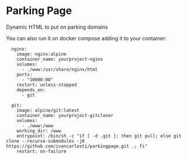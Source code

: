 # Parking Page

Dynamic HTML to put on parking domains

You can also run it on docker compose adding it to your container:

```
  nginx:
    image: nginx:alpine
    container_name: yourproject-nginx
    volumes:
      - ./www:/usr/share/nginx/html
    ports:
      - "10000:80"
    restart: unless-stopped
    depends_on:
      - git

  git:
    image: alpine/git:latest
    container_name: yourproject-gitcloner
    volumes:
      - ./www:/www
    working_dir: /www
    entrypoint: /bin/sh -c "if [ -d .git ]; then git pull; else git clone --recurse-submodules -j8 https://github.com/ivancarlosti/parkingpage.git .; fi"
    restart: on-failure
```
